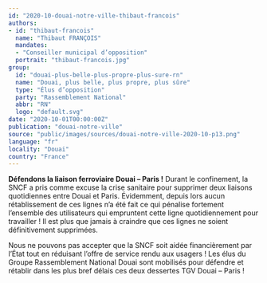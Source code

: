 ```yaml
---
id: "2020-10-douai-notre-ville-thibaut-francois"
authors:
- id: "thibaut-francois"
  name: "Thibaut FRANÇOIS"
  mandates: 
  - "Conseiller municipal d’opposition"
  portrait: "thibaut-francois.jpg"
group:
  id: "douai-plus-belle-plus-propre-plus-sure-rn"
  name: "Douai, plus belle, plus propre, plus sûre"
  type: "Élus d’opposition"
  party: "Rassemblement National"
  abbr: "RN"
  logo: "default.svg"
date: "2020-10-01T00:00:00Z"
publication: "douai-notre-ville"
source: "public/images/sources/douai-notre-ville-2020-10-p13.png"
language: "fr"
locality: "Douai"
country: "France"
---
```


**Défendons la liaison ferroviaire Douai – Paris !**
Durant le confinement, la SNCF a pris comme excuse la crise sanitaire pour supprimer deux liaisons quotidiennes entre Douai et Paris. Évidemment, depuis lors aucun rétablissement de ces lignes n’a été fait ce qui pénalise fortement l’ensemble des utilisateurs qui empruntent cette ligne quotidiennement pour travailler !
Il est plus que jamais à craindre que ces lignes ne soient définitivement supprimées.

Nous ne pouvons pas accepter que la SNCF soit aidée financièrement par l’État tout en réduisant l’offre de service rendu aux usagers ! Les élus du Groupe Rassemblement National Douai sont mobilisés pour défendre  et rétablir dans les plus bref délais ces deux dessertes TGV Douai – Paris !
